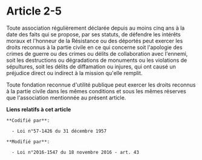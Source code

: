 # Article 2-5

Toute association régulièrement déclarée depuis au moins cinq ans à la date des faits qui se propose, par ses statuts, de
défendre les intérêts moraux et l'honneur de la Résistance ou des déportés peut exercer les droits reconnus à la partie
civile en ce qui concerne soit l'apologie des crimes de guerre ou des crimes ou délits de collaboration avec l'ennemi, soit
les destructions ou dégradations de monuments ou les violations de sépultures, soit les délits de diffamation ou injures, qui
ont causé un préjudice direct ou indirect à la mission qu'elle remplit.

Toute fondation reconnue d'utilité publique peut exercer les droits reconnus à la partie civile dans les mêmes conditions et
sous les mêmes réserves que l'association mentionnée au présent article.

**Liens relatifs à cet article**

	**Codifié par**:

	  - Loi n°57-1426 du 31 décembre 1957

	**Modifié par**:

	  - Loi n°2016-1547 du 18 novembre 2016 - art. 43
